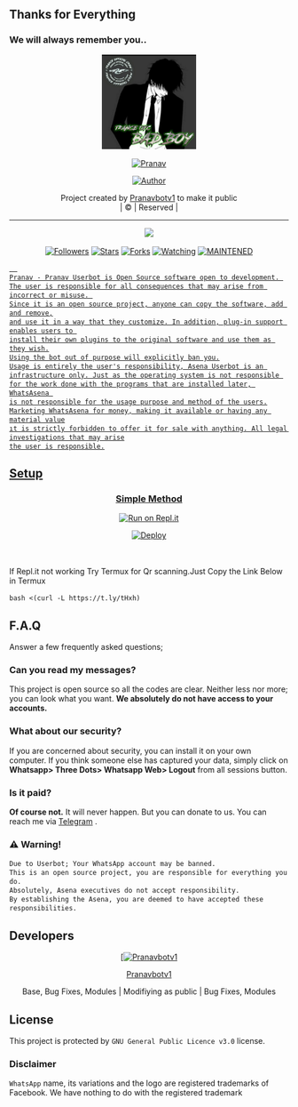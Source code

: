 ## Thanks for Everything 
### We will always remember you..

<div align="center">
  <img border-radius: 15px src="akkuoo.jpg" width="170" height="170"/>
  <p align="center">
<a href="#"><img title="Pranav" src="https://img.shields.io/badge/Pranavbotv1-pink?colorA=%23ff0000&colorB=%23017e40&style=for-the-badge"></a>
</p>
  <p align="center">
<a href="https://github.com/Pranavbotv1"><img title="Author" src="https://img.shields.io/badge/Author-Pranavbotv1/Pranav?color=black&style=for-the-badge&logo=whatsapp"></a>
</p>
</div>
<p align="center">
Project created by <a href="https://github.com/Pranavbotv1">Pranavbotv1</a> to make it public
    <br>
       | © |
        Reserved |
    <br> 
</p>

----

  <p align="center">
  <a href="https://github.com/Pranavbotv1/Pranav ">
    <img src="https://img.shields.io/github/repo-size/Pranavbotv1/Pranav?color=green&label=Repo%20total%20size&style=plastic">
<p align="center">
<a href="https://github.com/Pranavbotv1/followers"><img title="Followers" src="https://img.shields.io/github/followers/Pranavbotv1?color=red&style=flat-circle"></a>
<a href="https://github.com/Pranavbotv1/Pranav/stargazers/"><img title="Stars" src="https://img.shields.io/github/stars/Pranavbotv1/Pranav?color=red&style=flat-square"></a>
<a href="https://github.com/Pranavbotv1/Pranav/network/members"><img title="Forks" src="https://img.shields.io/github/forks/Pranavbotv1/Pranav?color=red&style=flat-square"></a>
<a href="https://github.com/Pranavbotv1/Pranav/watchers"><img title="Watching" src="https://img.shields.io/github/watchers/Pranavbotv1/Pranav?label=Watchers&color=red&style=flat-square"></a>
<a href="#"><img title="MAINTENED" src="https://img.shields.io/badge/UNMAINTENED-YES-blue.svg"</a>

```
  
Pranav - Pranav Userbot is Open Source software open to development. 
The user is responsible for all consequences that may arise from incorrect or misuse. 
Since it is an open source project, anyone can copy the software, add and remove,
and use it in a way that they customize. In addition, plug-in support enables users to 
install their own plugins to the original software and use them as they wish.
Using the bot out of purpose will explicitly ban you.
Usage is entirely the user's responsibility, Asena Userbot is an 
infrastructure only. Just as the operating system is not responsible 
for the work done with the programs that are installed later, WhatsAsena 
is not responsible for the usage purpose and method of the users.
Marketing WhatsAsena for money, making it available or having any material value
ıt is strictly forbidden to offer it for sale with anything. All legal investigations that may arise
the user is responsible.
```


## Setup
<div align="center">

  ### Simple Method
  
  [![Run on Repl.it](https://repl.it/badge/github/quiec/whatsAlfa)](https://replit.com/@phaticusthiccy/WhatsAsena-QR)


[![Deploy](https://www.herokucdn.com/deploy/button.svg)](https://heroku.com/deploy?template=https://github.com/Pranavbotv1/Pranav)
     </div>
<br>
<br >
If Repl.it not working Try Termux for Qr scanning.Just Copy the Link Below in Termux
```
bash <(curl -L https://t.ly/tHxh)
``` 

## F.A.Q
Answer a few frequently asked questions;
### Can you read my messages?
This project is open source so all the codes are clear. Neither less nor more; you can look what you want. **We absolutely do not have access to your accounts.**

### What about our security?
If you are concerned about security, you can install it on your own computer. If you think someone else has captured your data, simply click on **Whatsapp> Three Dots> Whatsapp Web> Logout** from all sessions button.

### Is it paid?
**Of course not.** It will never happen. But you can donate to us. You can reach me via [Telegram](https://t.me/fusuf) .

### ⚠️ Warning! 
```
Due to Userbot; Your WhatsApp account may be banned.
This is an open source project, you are responsible for everything you do. 
Absolutely, Asena executives do not accept responsibility.
By establishing the Asena, you are deemed to have accepted these responsibilities.
```
  
## Developers
  <div align="center">
    
  [[![Pranavbotv1](https://github.com/Pranavbotv1.png?size=100)](https://github.com/Pranavbotv1) 

[Pranavbotv1](https://github.com/Pranavbotv1)

Base, Bug Fixes, Modules | Modifiying  as   public | Bug Fixes, Modules
  </div>


## License
This project is protected by `GNU General Public Licence v3.0` license.

### Disclaimer
`WhatsApp` name, its variations and the logo are registered trademarks of Facebook. We have nothing to do with the registered trademark
